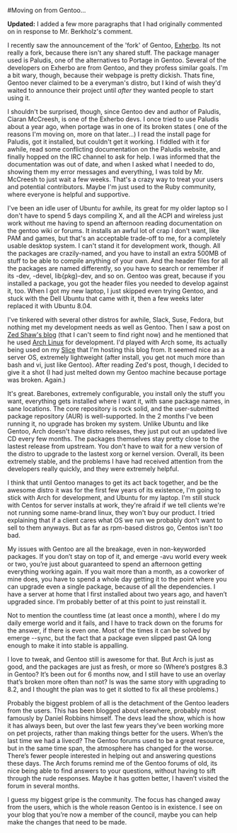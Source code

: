 #Moving on from Gentoo...

<strong>Updated:</strong> I added a few more paragraphs that I had originally commented on in response to Mr. Berkholz's comment.

I recently saw the announcement of the 'fork' of Gentoo, <a href="http://exherbo.org/">Exherbo</a>. Its not really a fork, because there isn't any shared stuff. The package manager used is Paludis, one of the alternatives to Portage in Gentoo. Several of the developers on Exherbo are from Gentoo, and they profess similar goals. I'm a bit wary, though, because their webpage is pretty dickish. Thats fine, Gentoo never claimed to be a everyman's distro, but I kind of wish they'd waited to announce their project until <em>after</em> they wanted people to start using it.

I shouldn't be surprised, though, since Gentoo dev and author of Paludis, Ciaran McCreesh, is one of the Exherbo devs. I once tried to use Paludis about a year ago, when portage was in one of its broken states ( one of the reasons I'm moving on, more on that later...) I read the install page for Paludis, got it installed, but couldn't get it working. I fiddled with it for awhile, read some conflicting documentation on the Paludis website, and finally hopped on the IRC channel to ask for help. I was informed that the documentation was out of date, and when I asked what I needed to do, showing them my error messages and everything, I was told by Mr. McCreesh to just wait a few weeks. That's a crazy way to treat your users and potential contributors. Maybe I'm just used to the Ruby community, where everyone is helpful and supportive.

I've been an idle user of Ubuntu for awhile, its great for my older laptop so I don't have to spend 5 days compiling X, and all the ACPI and wireless just work without me having to spend an afternoon reading documentation on the gentoo wiki or forums. It installs an awful lot of crap I don't want, like PAM and games, but that's an acceptable trade-off to me, for a completely usable desktop system. I can't stand it for development work, though. All the packages are crazily-named, and you have to install an extra 500MB of stuff to be able to compile anything of your own. And the header files for all the packages are named differently, so you have to search or remember if its -dev, -devel, lib{pkg}-dev, and so on. Gentoo was great, because if you installed a package, you got the header files you needed to develop against it, too. When I got my new laptop, I just skipped even trying Gentoo, and stuck with the Dell Ubuntu that came with it, then a few weeks later replaced it with Ubuntu 8.04.

I've tinkered with several other distros for awhile, Slack, Suse, Fedora, but nothing met my development needs as well as Gentoo. Then I saw a post on <a href="http://www.zedshaw.com/blog/index.html">Zed Shaw's blog</a> (that I can't seem to find right now) and he mentioned that he used <a href="http://www.archlinux.org/">Arch Linux</a> for development. I'd played with Arch some, its actually being used on my <a href="http://www.slicehost.com/">Slice</a> that I'm hosting this blog from. It seemed nice as a server OS, extremely lightweight (after install, you get not much more than bash and vi, just like Gentoo). After reading Zed's post, though, I decided to give it a shot (I had just melted down my Gentoo machine because portage was broken. Again.)

It's great. Barebones, extremely configurable, you install only the stuff you want, everything gets installed where I want it, with sane package names, in sane locations. The core repository is rock solid, and the user-submitted package repository (AUR) is well-supported. In the 2 months I've been running it, no upgrade has broken my system. Unlike Ubuntu and like Gentoo, Arch doesn't have distro releases, they just put out an updated live CD every few months. The packages themselves stay pretty close to the lastest release from upstream. You don't have to wait for a new version of the distro to upgrade to the lastest xorg or kernel version. Overall, its been extremely stable, and the problems I have had received attention from the developers really quickly, and they were extremely helpful.

I think that until Gentoo manages to get its act back together, and be the awesome distro it was for the first few years of its existence, I'm going to stick with Arch for development, and Ubuntu for my laptop. I'm still stuck with Centos for server installs at work, they're afraid if we tell clients we're not running some name-brand linux, they won't buy our product. I tried explaining that if a client cares what OS we run we probably don't want to sell to them anyways. But as far as rpm-based distros go, Centos isn't <em>too</em> bad.

My issues with Gentoo are all the breakage, even in non-keyworded packages. If you don’t stay on top of it, and emerge -avu world every week or two, you’re just about guaranteed to spend an afternoon getting everything working again. If you wait more than a month, as a coworker of mine does, you have to spend a whole day getting it to the point where you can upgrade even a single package, because of all the dependencies. I have a server at home that I first installed about two years ago, and haven’t upgraded since. I’m probably better of at this point to just reinstall it.

Not to mention the countless time (at least once a month), where I do my daily emerge world and it fails, and I have to track down on the forums for the answer, if there is even one. Most of the times it can be solved by emerge --sync, but the fact that a package even slipped past QA long enough to make it into stable is appalling.

I love to tweak, and Gentoo still is awesome for that. But Arch is just as good, and the packages are just as fresh, or more so (Where’s postgres 8.3 in Gentoo? It’s been out for 6 months now, and I still have to use an overlay that’s broken more often than not? Is was the same story with upgrading to 8.2, and I thought the plan was to get it slotted to fix all these problems.)

Probably the biggest problem of all is the detachment of the Gentoo leaders from the users. This has been blogged about elsewhere, probably most famously by Daniel Robbins himself. The devs lead the show, which is how it has always been, but over the last few years they’ve been working more on pet projects, rather than making things better for the users. When’s the last time we had a livecd? The Gentoo forums used to be a great resource, but in the same time span, the atmosphere has changed for the worse. There’s fewer people interested in helping out and answering questions these days. The Arch forums remind me of the Gentoo forums of old, its nice being able to find answers to your questions, without having to sift through the rude responses. Maybe it has gotten better, I haven’t visited the forum in several months.

I guess my biggest gripe is the community. The focus has changed away from the users, which is the whole reason Gentoo is in existence. I see on your blog that you’re now a member of the council, maybe you can help make the changes that need to be made.